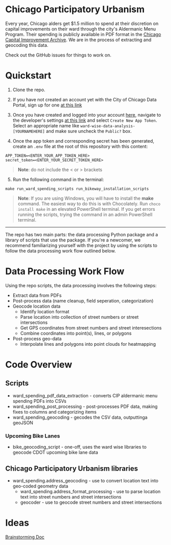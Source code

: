 # Chicago Participatory Urbanism

Every year, Chicago alders get $1.5 million to spend at their discretion on capital improvements on their ward through the city's Aldermanic Menu Program. Their spending is publicly available in PDF format in the [Chicago Capital Improvement Archive](https://www.chicago.gov/city/en/depts/obm/provdrs/cap_improve/svcs/cip-archive.html). We are in the process of extracting and geocoding this data. 

Check out the GitHub issues for things to work on.

# Quickstart

1. Clone the repo.

2. If you have not created an account yet with the City of Chicago Data Portal, sign up for one [at this link](https://data.cityofchicago.org/signup)

3. Once you have created and logged into your account [here](https://data.cityofchicago.org/login), navigate to the developer's settings [at this link](https://data.cityofchicago.org/profile/edit/developer_settings) and select `Create New App Token`. Select an appropriate name like `ward-wise-data-analysis-[YOURNAMEHERE]` and make sure uncheck the `Public?` box.

4. Once the app token and corresponding secret has been generated, create an `.env` file at the root of this repository with this content:
```text
APP_TOKEN=<ENTER_YOUR_APP_TOKEN_HERE>
secret_token=<ENTER_YOUR_SECRET_TOKEN_HERE>
```
>**Note**: do not include the < or > brackets


5. Run the following command in the terminal:
```
make run_ward_spending_scripts run_bikeway_installation_scripts
```
>**Note**: If you are using Windows, you will have to install the **make** command. The easiest way to do this is with Chocolately. Run `choco install make` in an elevated PowerShell terminal. If you get errors running the scripts, trying the command in an admin PowerShell terminal.

---

The repo has two main parts: the data processing Python package and a library of scripts that use the package. If you're a newcomer, we recommend familiarizing yourself with the project by using the scripts to follow the data processing work flow outlined below.

# Data Processing Work Flow
Using the repo scripts, the data processing involves the following steps:
* Extract data from PDFs
* Post-process data (name cleanup, field seperation, categorization)
* Geocode location data
    * Identify location format
    * Parse location into collection of street numbers or street intersections
    * Get GPS coordinates from street numbers and street interesections
    * Combine coordinates into point(s), lines, or polygons
* Post-process geo-data 
    * Interpolate lines and polygons into point clouds for heatmapping

# Code Overview
## Scripts
* ward_spending_pdf_data_extraction - converts CIP aldermanic menu spending PDFs into CSVs
* ward_spending_post_processing - post-processes PDF data, making fixes to columns and categorizing items
* ward_spending_geocoding - gecodes the CSV data, outputtinga geoJSON
### Upcoming Bike Lanes
* bike_geocoding_script - one-off, uses the ward wise libraries to geocode CDOT upcoming bike lane data

## Chicago Participatory Urbanism libraries
* ward_spending.address_geocoding - use to convert location text into geo-coded geometry data
    * ward_spending.address_format_processing - use to parse location text into street numbers and street intersections
    * geocoder - use to geocode street numbers and street intersections



# Ideas
[Brainstorming Doc](https://docs.google.com/document/d/1vKIF3epFqXw7eDmwkk1lHWOB95OQjqQNfs-ehjCkP7E/edit?usp=sharing)
